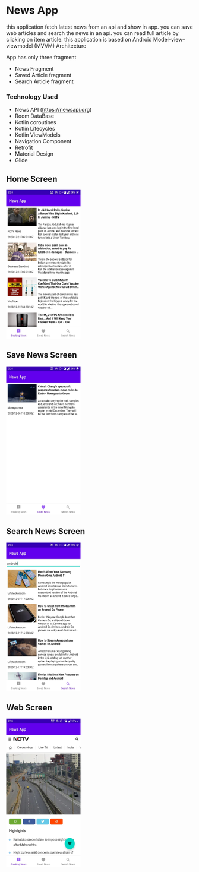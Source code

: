 # News App

this application fetch latest news from an api and show in app.
you can save web articles and search the news in an api.
you can read full article by clicking on item article.
this application is based on Android Model–view–viewmodel (MVVM) Architecture

App has only three fragment
  - News Fragment
  - Saved Article fragment
  - Search Article fragment


### Technology Used

* News API (https://newsapi.org)
* Room DataBase
* Kotlin coroutines
* Kotlin Lifecycles
* Kotlin ViewModels
* Navigation Component
* Retrofit
* Material Design
* Glide



## Home Screen 
   
<img src="https://github.com/i-likekapil/MVVM-NewsApp/blob/main/Images/news.jpeg" width="200" height="400">
  
    

## Save News Screen 
  
<img src="https://github.com/i-likekapil/MVVM-NewsApp/blob/main/Images/save.jpeg" width="200" height="400">
  
    
      
## Search News Screen 
    
<img src="https://github.com/i-likekapil/MVVM-NewsApp/blob/main/Images/search.jpeg" width="200" height="400">
    
    

## Web Screen 
  
    
<img src="https://github.com/i-likekapil/MVVM-NewsApp/blob/main/Images/web.jpeg" width="200" height="400">

